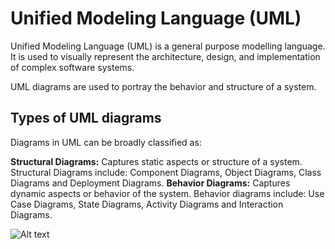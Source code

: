 # Unified Modeling Language (UML)

Unified Modeling Language (UML) is a general purpose modelling language. It is used to visually represent the architecture, design, and implementation of complex software systems.

UML diagrams are used to portray the behavior and structure of a system.

## Types of UML diagrams
Diagrams in UML can be broadly classified as:

**Structural Diagrams:**  Captures static aspects or structure of a system. Structural Diagrams include: Component Diagrams, Object Diagrams, Class Diagrams and Deployment Diagrams.
**Behavior Diagrams:**  Captures dynamic aspects or behavior of the system. Behavior diagrams include: Use Case Diagrams, State Diagrams, Activity Diagrams and Interaction Diagrams.

![Alt text](Uml_types-1.png)

